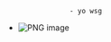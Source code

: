                     - yo wsg
- ![PNG image](https://github.com/user-attachments/assets/0af27d73-0f03-4356-ac4a-611e6c92b360)



<!---
You can click the Preview link to take a look at your changes.
--->
